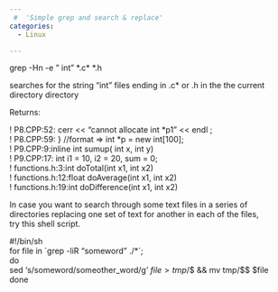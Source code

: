 ```yaml
---
 #  'Simple grep and search & replace'
categories:
  - Linux

---
```

grep -Hn -e &#8221; int&#8221; \*.c\* *.h

searches for the string &#8220;int&#8221; files ending in .c* or .h in the the current directory directory 

Returns:

! P8.CPP:52: cerr << &#8220;cannot allocate int *p1&#8221; << endl ;  
! P8.CPP:59: } //format => int *p = new int[100];  
! P9.CPP:9:inline int sumup( int x, int y)  
! P9.CPP:17: int i1 = 10, i2 = 20, sum = 0;  
! functions.h:3:int doTotal(int x1, int x2)  
! functions.h:12:float doAverage(int x1, int x2)  
! functions.h:19:int doDifference(int x1, int x2)

In case you want to search through some text files in a series of  
directories replacing one set of text for another in each of the files,  
try this shell script.

#!/bin/sh  
for file in \`grep -liR &#8220;someword&#8221; ./*\`;  
do  
sed &#8216;s/someword/someother_word/g&#8217; $file > tmp/$$ && mv tmp/$$ $file  
done